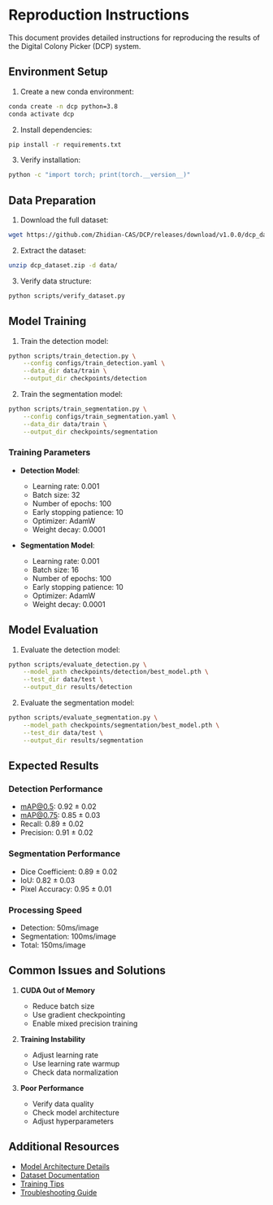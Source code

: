 # Reproduction Instructions

This document provides detailed instructions for reproducing the results of the Digital Colony Picker (DCP) system.

## Environment Setup

1. Create a new conda environment:
```bash
conda create -n dcp python=3.8
conda activate dcp
```

2. Install dependencies:
```bash
pip install -r requirements.txt
```

3. Verify installation:
```bash
python -c "import torch; print(torch.__version__)"
```

## Data Preparation

1. Download the full dataset:
```bash
wget https://github.com/Zhidian-CAS/DCP/releases/download/v1.0.0/dcp_dataset.zip
```

2. Extract the dataset:
```bash
unzip dcp_dataset.zip -d data/
```

3. Verify data structure:
```bash
python scripts/verify_dataset.py
```

## Model Training

1. Train the detection model:
```bash
python scripts/train_detection.py \
    --config configs/train_detection.yaml \
    --data_dir data/train \
    --output_dir checkpoints/detection
```

2. Train the segmentation model:
```bash
python scripts/train_segmentation.py \
    --config configs/train_segmentation.yaml \
    --data_dir data/train \
    --output_dir checkpoints/segmentation
```

### Training Parameters

- **Detection Model**:
  - Learning rate: 0.001
  - Batch size: 32
  - Number of epochs: 100
  - Early stopping patience: 10
  - Optimizer: AdamW
  - Weight decay: 0.0001

- **Segmentation Model**:
  - Learning rate: 0.001
  - Batch size: 16
  - Number of epochs: 100
  - Early stopping patience: 10
  - Optimizer: AdamW
  - Weight decay: 0.0001

## Model Evaluation

1. Evaluate the detection model:
```bash
python scripts/evaluate_detection.py \
    --model_path checkpoints/detection/best_model.pth \
    --test_dir data/test \
    --output_dir results/detection
```

2. Evaluate the segmentation model:
```bash
python scripts/evaluate_segmentation.py \
    --model_path checkpoints/segmentation/best_model.pth \
    --test_dir data/test \
    --output_dir results/segmentation
```

## Expected Results

### Detection Performance
- mAP@0.5: 0.92 ± 0.02
- mAP@0.75: 0.85 ± 0.03
- Recall: 0.89 ± 0.02
- Precision: 0.91 ± 0.02

### Segmentation Performance
- Dice Coefficient: 0.89 ± 0.02
- IoU: 0.82 ± 0.03
- Pixel Accuracy: 0.95 ± 0.01

### Processing Speed
- Detection: 50ms/image
- Segmentation: 100ms/image
- Total: 150ms/image

## Common Issues and Solutions

1. **CUDA Out of Memory**
   - Reduce batch size
   - Use gradient checkpointing
   - Enable mixed precision training

2. **Training Instability**
   - Adjust learning rate
   - Use learning rate warmup
   - Check data normalization

3. **Poor Performance**
   - Verify data quality
   - Check model architecture
   - Adjust hyperparameters

## Additional Resources

- [Model Architecture Details](docs/architecture.md)
- [Dataset Documentation](docs/dataset.md)
- [Training Tips](docs/training_tips.md)
- [Troubleshooting Guide](docs/troubleshooting.md) 
